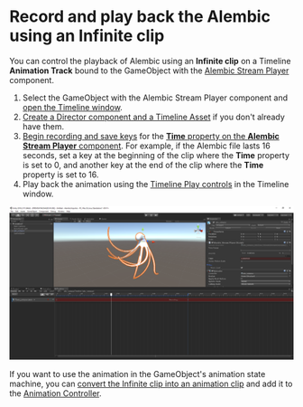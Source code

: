 # Record and play back the Alembic using an Infinite clip

You can control the playback of Alembic using an **Infinite clip** on a Timeline **Animation Track** bound to the GameObject with the [Alembic Stream Player](ref_StreamPlayer.html) component. 

1. Select the GameObject with the Alembic Stream Player component and [open the Timeline window](https://docs.unity3d.com/Manual/TimelineEditorWindow.html).
2. [Create a Director component and a Timeline Asset](https://docs.unity3d.com/Manual/TimelineWorkflowCreatingAssetInstance.html) if you don't already have them. 
3. [Begin recording and save keys](https://docs.unity3d.com/Manual/TimelineWorkflowRecordingBasicAnimation.html) for the [**Time** property on the **Alembic Stream Player** component](ref_StreamPlayer.html). For example, if the Alembic file lasts 16 seconds, set a key at the beginning of the clip where the **Time** property is set to 0, and another key at the end of the clip where the **Time** property is set to 16.
4. Play back the animation using the [Timeline Play controls](https://docs.unity3d.com/Manual/TimelinePlaybackControls.html) in the Timeline window. 



![Controlling Stream Player With Infinite Clip](images/abc_infinite_clip.png)



If you want to use the animation in the GameObject's animation state machine, you can [convert the Infinite clip into an animation clip](https://docs.unity3d.com/Manual/TimelineWorkflowConvertingInfiniteClip.html) and add it to the [Animation Controller](https://docs.unity3d.com/Manual/Animator.html).


